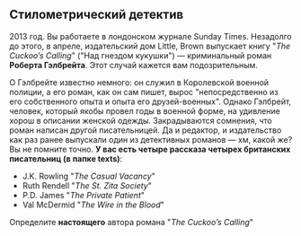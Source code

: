 ## Стилометрический детектив ##

2013 год. Вы работаете в лондонском журнале Sunday Times. Незадолго до этого, в апреле, издательский дом Little, Brown выпускает книгу "*The Cuckoo’s Calling*" ("Над гнездом кукушки") — криминальный роман **Роберта Гэлбрейта**. Этот случай кажется вам подозрительным. 

О Гэлбрейте известно немного: он служил в Королевской военной полиции, а его роман, как он сам пишет, вырос "непосредственно из его собственного опыта и опыта его друзей-военных". Однако Гэлбрейт, человек, который якобы провел годы в военной форме, на удивление хорош в описании женской одежды. Закрадываются сомнения, что роман написан другой писательницей. Да и редактор, и издательство как раз ранее выпускали один из детективных романов — хм, какой же? Вы не помните точно. **У вас есть четыре рассказа четырех британских писательниц (в папке texts)**: 

* J.K. Rowling "*The Casual Vacancy*" 
* Ruth Rendell "*The St. Zita Society*"
* P.D. James "*The Private Patient*"
* Val McDermid "*The Wire in the Blood*"

Определите **настоящего** автора романа "*The Cuckoo’s Calling*"

